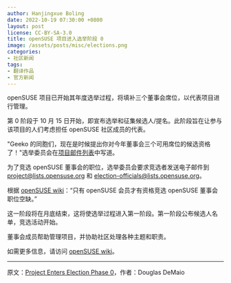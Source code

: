 ```yaml
---
author: Hanjingxue Boling
date: 2022-10-19 07:30:00 +0800
layout: post
license: CC-BY-SA-3.0
title: openSUSE 项目进入选举阶段 0
image: /assets/posts/misc/elections.png
categories:
- 社区新闻
tags:
- 翻译作品
- 官方新闻
---
```


openSUSE 项目已开始其年度选举过程，将填补三个董事会席位，以代表项目进行管理。

第 0 阶段于 10 月 15 日开始，即宣布选举和征集候选人/提名。此阶段旨在让参与该项目的人们考虑担任 openSUSE 社区成员的代表。

"Geeko 的同胞们，现在是时候提出你对今年董事会三个可用席位的候选资格了！"选举委员会在[项目邮件列表](https://lists.opensuse.org/archives/list/project@lists.opensuse.org/thread/O7HVRIVYEA65YHCXDZHY62DCDECHPNOP/)中写道。

为了竞选 openSUSE 董事会的职位，选举委员会要求竞选者发送电子邮件到 project@lists.opensuse.org 和 election-officials@lists.opensuse.org。

根据 [openSUSE wiki](https://en.opensuse.org/)：“只有 openSUSE 会员才有资格竞选 openSUSE 董事会职位空缺。”

这一阶段将在月底结束，这将使选举过程进入第一阶段。第一阶段公布候选人名单，竞选活动开始。

董事会成员帮助管理项目，并协助社区处理各种主题和职责。

如需更多信息，请访问 [openSUSE wiki](https://en.opensuse.org/openSUSE:Board_election)。

------

原文：[Project Enters Election Phase 0](https://news.opensuse.org/2022/10/18/project-enters-election-phase/)，作者：Douglas DeMaio